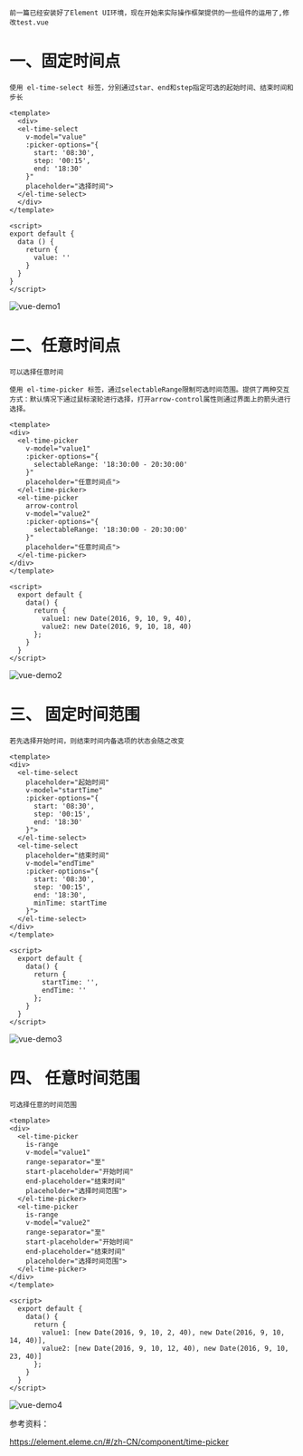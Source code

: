     前一篇已经安装好了Element UI环境，现在开始来实际操作框架提供的一些组件的运用了,修改test.vue

# 一、固定时间点
```
使用 el-time-select 标签，分别通过star、end和step指定可选的起始时间、结束时间和步长
```
```
<template>
  <div>
  <el-time-select
    v-model="value"
    :picker-options="{
      start: '08:30',
      step: '00:15',
      end: '18:30'
    }"
    placeholder="选择时间">
  </el-time-select>
  </div>
</template>

<script>
export default {
  data () {
    return {
      value: ''
    }
  }
}
</script>
```
  ![vue-demo1](https://github.com/Lancger/study_new/blob/master/vue/images/picker-time1.png)

# 二、任意时间点
```
可以选择任意时间

使用 el-time-picker 标签，通过selectableRange限制可选时间范围。提供了两种交互方式：默认情况下通过鼠标滚轮进行选择，打开arrow-control属性则通过界面上的箭头进行选择。

```
```
<template>
<div>
  <el-time-picker
    v-model="value1"
    :picker-options="{
      selectableRange: '18:30:00 - 20:30:00'
    }"
    placeholder="任意时间点">
  </el-time-picker>
  <el-time-picker
    arrow-control
    v-model="value2"
    :picker-options="{
      selectableRange: '18:30:00 - 20:30:00'
    }"
    placeholder="任意时间点">
  </el-time-picker>
</div>
</template>

<script>
  export default {
    data() {
      return {
        value1: new Date(2016, 9, 10, 9, 40),
        value2: new Date(2016, 9, 10, 18, 40)
      };
    }
  }
</script>
```
  ![vue-demo2](https://github.com/Lancger/study_new/blob/master/vue/images/picker-time2.png)

# 三、 固定时间范围
```
若先选择开始时间，则结束时间内备选项的状态会随之改变
```

```
<template>
<div>
  <el-time-select
    placeholder="起始时间"
    v-model="startTime"
    :picker-options="{
      start: '08:30',
      step: '00:15',
      end: '18:30'
    }">
  </el-time-select>
  <el-time-select
    placeholder="结束时间"
    v-model="endTime"
    :picker-options="{
      start: '08:30',
      step: '00:15',
      end: '18:30',
      minTime: startTime
    }">
  </el-time-select>
</div>
</template>

<script>
  export default {
    data() {
      return {
        startTime: '',
        endTime: ''
      };
    }
  }
</script>
```
  ![vue-demo3](https://github.com/Lancger/study_new/blob/master/vue/images/picker-time3.png)


# 四、 任意时间范围
```
可选择任意的时间范围
```

```
<template>
<div>
  <el-time-picker
    is-range
    v-model="value1"
    range-separator="至"
    start-placeholder="开始时间"
    end-placeholder="结束时间"
    placeholder="选择时间范围">
  </el-time-picker>
  <el-time-picker
    is-range
    v-model="value2"
    range-separator="至"
    start-placeholder="开始时间"
    end-placeholder="结束时间"
    placeholder="选择时间范围">
  </el-time-picker>
</div>
</template>

<script>
  export default {
    data() {
      return {
        value1: [new Date(2016, 9, 10, 2, 40), new Date(2016, 9, 10, 14, 40)],
        value2: [new Date(2016, 9, 10, 12, 40), new Date(2016, 9, 10, 23, 40)]
      };
    }
  }
</script>
```
  ![vue-demo4](https://github.com/Lancger/study_new/blob/master/vue/images/picker-time4.png)


参考资料：

https://element.eleme.cn/#/zh-CN/component/time-picker
